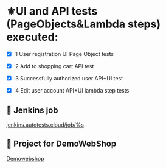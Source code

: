 # ⚜️UI and API tests (PageObjects&Lambda steps) executed:

- [x] 1 User registration UI Page Object tests

- [x] 2 Add to shopping cart API test

- [x] 3 Successfully authorized user API+UI test

- [x] 4 Edit user account API+UI lambda step tests

## 🎱 Jenkins job

<a target="_blank" href="https://jenkins.autotests.cloud/job/Jenkins_demoWebShop_tests/2/">
jenkins.autotests.cloud/job/%s</a>

## 🛒 Project for DemoWebShop

<a target="_blank" href="http://demowebshop.tricentis.com/">Demowebshop</a> 
